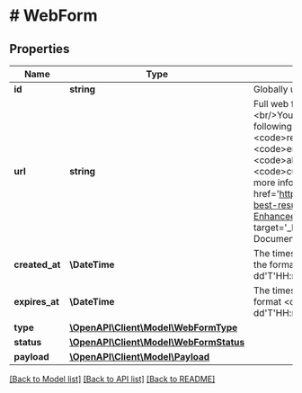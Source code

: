 # # WebForm

## Properties

Name | Type | Description | Notes
------------ | ------------- | ------------- | -------------
**id** | **string** | Globally unique web form&#39;s identifier |
**url** | **string** | Full web form&#39;s URL (including the hostname).&lt;br/&gt;You can enhance the given URL with the following query parameters: &lt;code&gt;redirectUrl&lt;/code&gt;, &lt;code&gt;errorRedirectUrl&lt;/code&gt;, &lt;code&gt;abortRedirectUrl&lt;/code&gt;, &lt;code&gt;customerSupportUrl&lt;/code&gt;.&lt;br/&gt;Find more info in the &lt;a href&#x3D;&#39;https://documentation.finapi.io/webform/For-best-results!.2477654019.html#Forbestresults!-Enhanceend-userexperience!&#39; target&#x3D;&#39;_blank&#39;&gt;Web Form 2.0 Public Documentation&lt;/a&gt;. |
**created_at** | **\DateTime** | The timestamp when the web form was created in the format &lt;code&gt;yyyy-MM-dd&#39;T&#39;HH:mm:ss.SSSZ&lt;/code&gt;. |
**expires_at** | **\DateTime** | The timestamp when the web form expires in the format &lt;code&gt;yyyy-MM-dd&#39;T&#39;HH:mm:ss.SSSZ&lt;/code&gt;. |
**type** | [**\OpenAPI\Client\Model\WebFormType**](WebFormType.md) |  |
**status** | [**\OpenAPI\Client\Model\WebFormStatus**](WebFormStatus.md) |  |
**payload** | [**\OpenAPI\Client\Model\Payload**](Payload.md) |  |

[[Back to Model list]](../../README.md#models) [[Back to API list]](../../README.md#endpoints) [[Back to README]](../../README.md)
